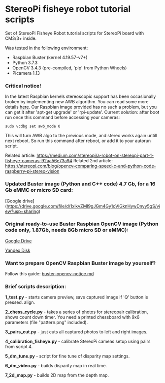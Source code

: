 StereoPi fisheye robot tutorial scripts
===========

Set of StereoPi Fisheye Robot tutorial scripts for StereoPi board with CM3/3+ inside.

Was tested in the following environment:
* Raspbian Buster (kernel 4.19.57-v7+)
* Python 3.7.3 
* OpenCV 3.4.3 (pre-compiled, 'pip' from Python Wheels)
* Picamera 1.13

### Critical notice!
In the latest Raspbian kernels stereoscopic support has been occasionally broken by implementing new AWB algorithm. You can read some more details [here](https://github.com/raspberrypi/firmware/issues/1253). Our Raspbian image provided has no such a problem, but you can get it after 'apt-get upgrade' or 'rpi-update'.
Current solution: after boot run once this command before accessing your cameras:
```
sudo vcdbg set awb_mode 0
```
This will turn AWB algo to the previous mode, and stereo works again untill next reboot. So run this command after reboot, or add it to your autorun script. 

Related article: https://medium.com/stereopi/a-robot-on-stereopi-part-1-fisheye-cameras-92aa56e73a94
Related 2nd article: https://stereopi.com/blog/opencv-comparing-speed-c-and-python-code-raspberry-pi-stereo-vision

### Updated Buster image (Python and C++ code) 4.7 Gb, for a 16 Gb eMMC or micro SD card:

[Google drive] (https://drive.google.com/file/d/1xlkvZMl9gJGm4Gy1oVlGknHywDnvy5gS/view?usp=sharing)

### Original ready-to-use Buster Raspbian OpenCV image (Python code only, 1.87Gb, needs 8Gb micro SD or eMMC):

[Google Drive](https://drive.google.com/file/d/1eIt-qJDd_aeyK72cqOgRzUGfm5TZmfMD/view?usp=sharing)

[Yandex Disk](https://yadi.sk/d/gCYA_Yy06fpJxA)

### Want to prepare OpenCV Raspbian Buster image by yourself?

Follow this guide: [buster-opencv-notice.md](https://github.com/realizator/stereopi-fisheye-robot/blob/master/buster-opencv-notice.md)

### Brief scripts description:

**1_test.py** - starts camera preview, save captured image if 'Q' button is pressed. 
align.

**2_chess_cycle.py** - takes a series of photos for stereopair calibration, shows count
down timer. You need a printed chessboard with 9x6 parameters (file "pattern.png" included).

**3_pairs_cut.py** - just cuts all captured photos to left and right images.

**4_calibration_fisheye.py** - calibrate StereoPi cameas setup using pairs from script 4.

**5_dm_tune.py** - script for fine tune of disparity map settings.

**6_dm_video.py** - builds disparity map in real time.


**7_2d_map.py** - builds 2D map from the depth map.


